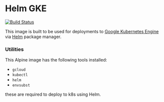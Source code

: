 # Helm GKE

[![Build Status](https://travis-ci.org/ZubAnt/helm-gke.svg?branch=master)](https://travis-ci.org/ZubAnt/helm-gke)

This image is built to be used for deployments to [Google Kubernetes Engine](https://cloud.google.com/kubernetes-engine/) via [Helm](https://github.com/kubernetes/helm) package manager.

### Utilities
This Alpine image has the following tools installed:
* `gcloud`
* `kubectl`
* `helm`
* `envsubst`

these are required to deploy to k8s using Helm.
